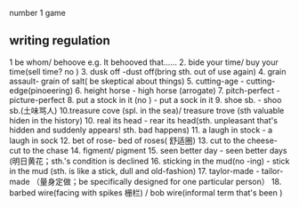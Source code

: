 number 1 game
## writing regulation
1 be whom/ behoove e.g. It behooved that……
2. bide your time/ buy your time(sell time? no )
3.  dusk off -dust off(bring sth. out of use again)
4. grain assault- grain of salt( be skeptical about things)
5. cutting-age - cutting-edge(pinoeering)
6. height horse - high horse (arrogate)
7. pitch-perfect - picture-perfect
8. put a stock in it (no ) - put a sock in it 
9. shoe sb. - shoo sb.(土味骂人)
10.treasure cove (spl. in the sea)/ treasure trove (sth valuable hiden in the history)
10. real its head - rear its head(sth. unpleasant that's hidden and suddenly appears! sth. bad happens)
11. a laugh in stock - a laugh in sock
12. bet of rose- bed of roses( 舒适圈)
13. cut to the cheese- cut to the chase
14. figment/ pigment 
15. seen better day - seen better days (明日黄花；sth.'s condition is declined 
16. sticking in the mud(no -ing) - stick in the mud (sth. is like a stick, dull and old-fashion)
17. taylor-made - tailor-made （量身定做；be specifically designed for one particular person）
18. barbed wire(facing with spikes 栅栏) / bob wire(informal term that's been )
<!--stackedit_data:
eyJoaXN0b3J5IjpbLTk5OTE5Njc5N119
-->